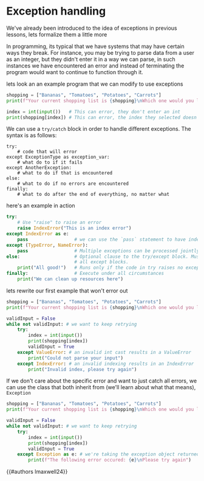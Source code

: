 # Exception handling

We've already been introduced to the idea of exceptions in previous lessons, lets formalize them a little more

In programming, its typical that we have systems that may have certain ways they break. For instance, you may be trying to parse data from a user as an integer, but they didn't enter it in a way we can parse, in such instances we have encountered an error and instead of terminating the program would want to continue to function through it. 

lets look an an example program that we can modify to use exceptions

```py
shopping = ["Bananas", "Tomatoes", "Potatoes", "Carrots"]
print(f"Your current shopping list is {shopping}\nWhich one would you like to query")

index = int(input())   # This can error, they don't enter an int
print(shopping[index]) # This can error, the index they selected doesn't exist 
```

We can use a `try/catch` block in order to handle different exceptions. The syntax is as follows:

```py,norepl
try:
	# code that will error
except ExceptionType as exception_var:
	# what do to if it fails
except AnotherException:
	# what to do if that is encountered
else:
	# what to do if no errors are encountered
finally:
	# what to do after the end of everything, no matter what
```

here's an example in action
```py
try:
    # Use "raise" to raise an error
    raise IndexError("This is an index error")
except IndexError as e:
    pass                 # we can use the `pass` statement to have indentation with no action
except (TypeError, NameError):
    pass                 # Multiple exceptions can be processed jointly.
else:                    # Optional clause to the try/except block. Must follow
                         # all except blocks.
    print("All good!")   # Runs only if the code in try raises no exceptions
finally:                 # Execute under all circumstances
    print("We can clean up resources here")
```

lets rewrite our first example that won't error out

```py
shopping = ["Bananas", "Tomatoes", "Potatoes", "Carrots"]
print(f"Your current shopping list is {shopping}\nWhich one would you like to query")

validInput = False
while not validInput: # we want to keep retrying 
	try:
		index = int(input())   
		print(shopping[index])
		validInput = True
	except ValueError: # an invalid int cast results in a ValueError
		print("Could not parse your input")
	except IndexError: # an invalid indexing results in an IndexError
		print("Invalid index, please try again")
```

If we don't care about the specific error and want to just catch all errors, we can use the class that both inherit from (we'll learn about what that means), `Exception`

```py
shopping = ["Bananas", "Tomatoes", "Potatoes", "Carrots"]
print(f"Your current shopping list is {shopping}\nWhich one would you like to query")

validInput = False
while not validInput: # we want to keep retrying 
	try:
		index = int(input())   
		print(shopping[index])
		validInput = True
	except Exception as e: # we're taking the exception object returned here
		print(f"The following error occured: {e}\nPlease try again")
```

{{#authors lmaxwell24}}